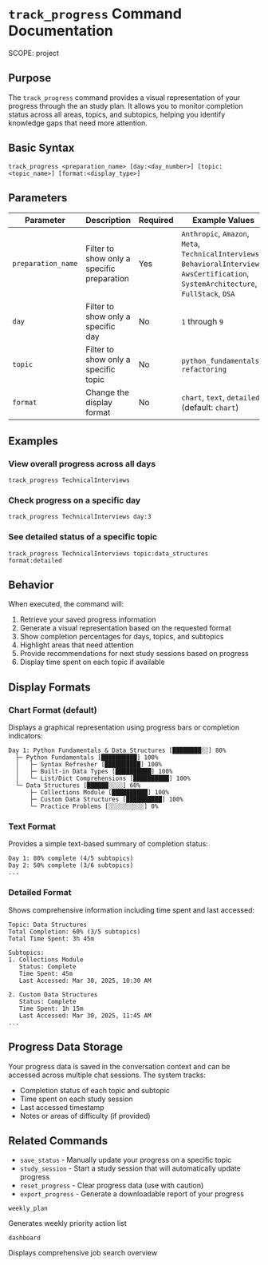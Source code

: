 # `track_progress` Command Documentation
SCOPE: project

## Purpose
The `track_progress` command provides a visual representation of your progress through the an study plan. It allows you to monitor completion status across all areas, topics, and subtopics, helping you identify knowledge gaps that need more attention.

## Basic Syntax
```
track_progress <preparation_name> [day:<day_number>] [topic:<topic_name>] [format:<display_type>]
```

## Parameters

| Parameter | Description | Required | Example Values |
|-----------|-------------|----------|---------------|
| `preparation_name` | Filter to show only a specific preparation | Yes | `Anthropic`, `Amazon`, `Meta`, `TechnicalInterviews`, `BehavioralInterviews`, `AwsCertification`, `SystemArchitecture`, `FullStack`, `DSA` |
| `day` | Filter to show only a specific day | No | `1` through `9` |
| `topic` | Filter to show only a specific topic | No | `python_fundamentals`, `refactoring` |
| `format` | Change the display format | No | `chart`, `text`, `detailed` (default: `chart`) |

## Examples

### View overall progress across all days
```
track_progress TechnicalInterviews
```

### Check progress on a specific day
```
track_progress TechnicalInterviews day:3
```

### See detailed status of a specific topic
```
track_progress TechnicalInterviews topic:data_structures format:detailed
```

## Behavior

When executed, the command will:

1. Retrieve your saved progress information
2. Generate a visual representation based on the requested format
3. Show completion percentages for days, topics, and subtopics
4. Highlight areas that need attention
5. Provide recommendations for next study sessions based on progress
6. Display time spent on each topic if available

## Display Formats

### Chart Format (default)
Displays a graphical representation using progress bars or completion indicators:

```
Day 1: Python Fundamentals & Data Structures [████████░░] 80%
  ├─ Python Fundamentals [██████████] 100%
  │   ├─ Syntax Refresher [██████████] 100%
  │   ├─ Built-in Data Types [██████████] 100%
  │   └─ List/Dict Comprehensions [██████████] 100%
  └─ Data Structures [██████░░░░] 60%
      ├─ Collections Module [██████████] 100%
      ├─ Custom Data Structures [██████████] 100%
      └─ Practice Problems [░░░░░░░░░░] 0%
```

### Text Format
Provides a simple text-based summary of completion status:

```
Day 1: 80% complete (4/5 subtopics)
Day 2: 50% complete (3/6 subtopics)
...
```

### Detailed Format
Shows comprehensive information including time spent and last accessed:

```
Topic: Data Structures
Total Completion: 60% (3/5 subtopics)
Total Time Spent: 3h 45m

Subtopics:
1. Collections Module
   Status: Complete
   Time Spent: 45m
   Last Accessed: Mar 30, 2025, 10:30 AM

2. Custom Data Structures
   Status: Complete
   Time Spent: 1h 15m
   Last Accessed: Mar 30, 2025, 11:45 AM
...
```

## Progress Data Storage

Your progress data is saved in the conversation context and can be accessed across multiple chat sessions. The system tracks:

- Completion status of each topic and subtopic
- Time spent on each study session
- Last accessed timestamp
- Notes or areas of difficulty (if provided)

## Related Commands

- `save_status` - Manually update your progress on a specific topic
- `study_session` - Start a study session that will automatically update progress
- `reset_progress` - Clear progress data (use with caution)
- `export_progress` - Generate a downloadable report of your progress


```
weekly_plan
```
Generates weekly priority action list

```
dashboard
```
Displays comprehensive job search overview
